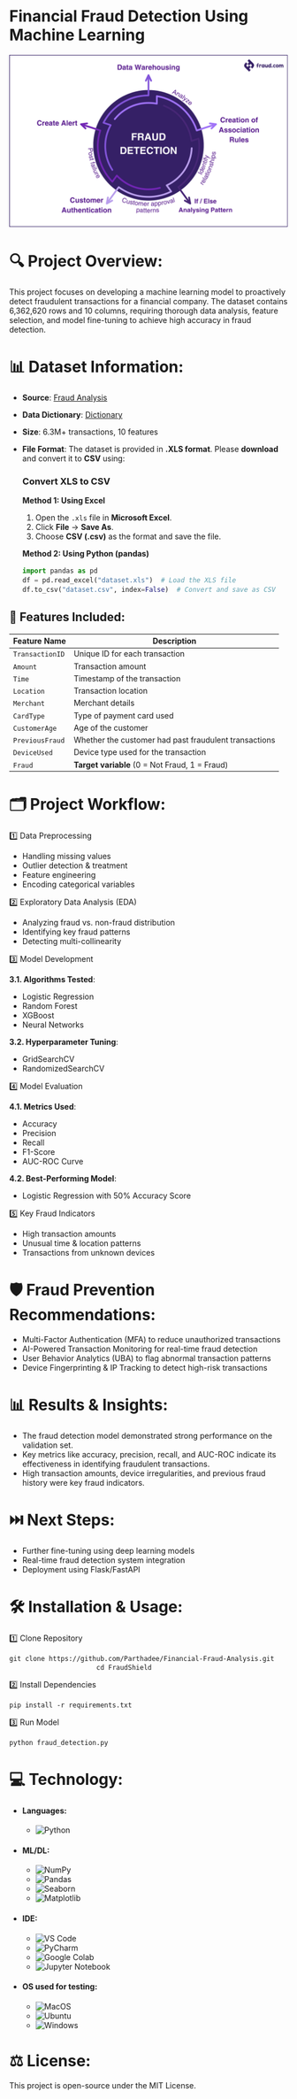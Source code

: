 # Financial Fraud Detection Using Machine Learning

<img src= "https://github.com/Parthadee/-Financial-Fraud-Analysis/blob/7ab17441f94cd437acb5a23771da244a3a354ed7/img/How-Fraud-Detection-Works-1.webp" />

# 🔍 Project Overview: 
This project focuses on developing a machine learning model to proactively detect fraudulent transactions for a financial company. The dataset contains 6,362,620 rows and 10 columns, requiring thorough data analysis, feature selection, and model fine-tuning to achieve high accuracy in fraud detection.

# 📊 Dataset Information: 
- **Source**: [Fraud Analysis](https://www.kaggle.com/datasets/parthaade/fraud-analysis) 
- **Data Dictionary**: [Dictionary](https://github.com/Parthadee/-Financial-Fraud-Analysis/blob/83112c081a8a18a8c34572682504dfc08a5c25db/Data%20Dictionary.txt)
- **Size**: 6.3M+ transactions, 10 features  
- **File Format**: The dataset is provided in **.XLS format**. Please **download** and convert it to **CSV** using:  

  ### Convert XLS to CSV  
  **Method 1: Using Excel**  
  1. Open the `.xls` file in **Microsoft Excel**.  
  2. Click **File** → **Save As**.  
  3. Choose **CSV (.csv)** as the format and save the file.  

  **Method 2: Using Python (pandas)**  
  ```python
  import pandas as pd
  df = pd.read_excel("dataset.xls")  # Load the XLS file
  df.to_csv("dataset.csv", index=False)  # Convert and save as CSV
  
## 🧩 Features Included: 

| Feature Name      | Description                                      |
|------------------|--------------------------------------------------|
| `TransactionID`  | Unique ID for each transaction                   |
| `Amount`        | Transaction amount                                |
| `Time`          | Timestamp of the transaction                      |
| `Location`      | Transaction location                              |
| `Merchant`      | Merchant details                                  |
| `CardType`      | Type of payment card used                        |
| `CustomerAge`   | Age of the customer                               |
| `PreviousFraud` | Whether the customer had past fraudulent transactions |
| `DeviceUsed`    | Device type used for the transaction             |
| `Fraud`         | **Target variable** (0 = Not Fraud, 1 = Fraud)   |

# 🗂 Project Workflow: 

1️⃣ Data Preprocessing
   - Handling missing values
   - Outlier detection & treatment
   - Feature engineering
   - Encoding categorical variables

2️⃣ Exploratory Data Analysis (EDA)
  - Analyzing fraud vs. non-fraud distribution
  - Identifying key fraud patterns
  - Detecting multi-collinearity

3️⃣ Model Development

   **3.1. Algorithms Tested**:
  - Logistic Regression
  - Random Forest
  - XGBoost
  - Neural Networks

  **3.2. Hyperparameter Tuning**:
  - GridSearchCV
  - RandomizedSearchCV

4️⃣ Model Evaluation

  **4.1. Metrics Used**:
  - Accuracy
  - Precision
  - Recall
  - F1-Score
  - AUC-ROC Curve

  **4.2. Best-Performing Model**:
  - Logistic Regression with 50% Accuracy Score

5️⃣ Key Fraud Indicators
- High transaction amounts
- Unusual time & location patterns
- Transactions from unknown devices

# 🛡️ Fraud Prevention Recommendations: 

- Multi-Factor Authentication (MFA) to reduce unauthorized transactions
- AI-Powered Transaction Monitoring for real-time fraud detection
- User Behavior Analytics (UBA) to flag abnormal transaction patterns
- Device Fingerprinting & IP Tracking to detect high-risk transactions

# 📊 Results & Insights:

- The fraud detection model demonstrated strong performance on the validation set.
- Key metrics like accuracy, precision, recall, and AUC-ROC indicate its effectiveness in identifying fraudulent transactions.
- High transaction amounts, device irregularities, and previous fraud history were key fraud indicators.

# ⏭️ Next Steps: 
- Further fine-tuning using deep learning models
- Real-time fraud detection system integration
- Deployment using Flask/FastAPI

# 🛠️ Installation & Usage:
1️⃣ Clone Repository
 ```
git clone https://github.com/Parthadee/Financial-Fraud-Analysis.git
                       cd FraudShield
```


2️⃣ Install Dependencies
 ```
pip install -r requirements.txt
 ```
3️⃣ Run Model
 ```
python fraud_detection.py
 ```
   
# 💻 Technology:
- #### Languages:
  - ![Python](https://img.shields.io/badge/python-3670A0?style=for-the-badge&logo=python&logoColor=ffdd54)
- #### ML/DL:
  - ![NumPy](https://img.shields.io/badge/numpy-%23013243.svg?style=for-the-badge&logo=numpy&logoColor=white)
  - ![Pandas](https://img.shields.io/badge/pandas-%23150458.svg?style=for-the-badge&logo=pandas&logoColor=white)
  - ![Seaborn](https://img.shields.io/badge/Seaborn-%23F7931E.svg?style=for-the-badge&logo=Seaborn&logoColor=white)
  - ![Matplotlib](https://img.shields.io/badge/Matplotlib-%23ffffff.svg?style=for-the-badge&logo=Matplotlib&logoColor=black)
- #### IDE:
  - ![VS Code](https://img.shields.io/badge/Visual_Studio_Code-0078D4?style=for-the-badge&logo=visual%20studio%20code&logoColor=white)
  -  ![PyCharm](https://img.shields.io/badge/pycharm-143?style=for-the-badge&logo=pycharm&logoColor=black&color=black&labelColor=green)
  - ![Google Colab](https://img.shields.io/badge/Google%20Colab-%23F9A825.svg?style=for-the-badge&logo=googlecolab&logoColor=white)
  - ![Jupyter Notebook](https://img.shields.io/badge/jupyter-%23FA0F00.svg?style=for-the-badge&logo=jupyter&logoColor=white)
- #### OS used for testing:
  - ![MacOS](https://img.shields.io/badge/mac%20os-000000?style=for-the-badge&logo=apple&logoColor=white)
  - ![Ubuntu](https://img.shields.io/badge/Ubuntu-E95420?style=for-the-badge&logo=ubuntu&logoColor=white)
  - ![Windows](https://img.shields.io/badge/Windows-0078D6?style=for-the-badge&logo=windows&logoColor=white)

# ⚖️ License:
 This project is open-source under the MIT License.


